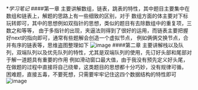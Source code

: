 **学习笔记*
####第一章
  主要讲解数组，链表，跳表的特性，其中题目主要集中在数组和链表上，解题的思路上有一些细致的区别，对于
  数组方面的体主要对下标玩转即可，其中的思想例如双指针的思想，类似的题目有去除数组中的重复项，三数之和等等，
  由于多指针的出现，夹逼法则得到了很好的运用，而链表主要把握好next的指向即可，通常有些题解会创造一个虚拟节点，
  例如俩俩交换节点，合并有序的链表等，思维盗图整理如下
![image](http://github.com/itmyhome2013/readme_add_pic/raw/master/Week_01/images/Array.png)
####第二章
  主要讲解栈以及队列，双端队列以及优先队列的特性，尤其是双端队列的使用，先订好头部和尾部对于解一道题具有重要的作用
  例如滑动窗口最大值，由于我没有预先定义好头尾，在做题的过程中直接将自己绕晕，这类题目的思想都十分巧妙，没有规律可循，
  困难题，直接五毒，不要死想，只需要牢牢记住这四个数据结构的特性即可
![image](http://github.com/itmyhome2013/readme_add_pic/raw/master/images/Stack.png)